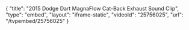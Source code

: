 {
    "title": "2015 Dodge Dart MagnaFlow Cat-Back Exhaust Sound Clip",
    "type": "embed",
    "layout": "iframe-static",
    "videoId": "25756025",
    "url": "\/tvpembed\/25756025"
}